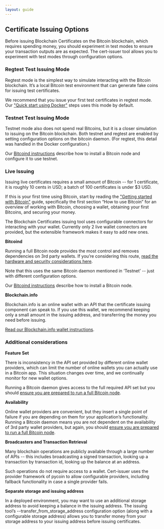 ```yaml
---
layout: guide
---
```


## Certificate Issuing Options
Before issuing Blockchain Certificates on the Bitcoin blockchain, which requires spending money, you should experiment in test modes to ensure your transaction outputs are as expected. The cert-issuer tool allows you to experiment with test modes through configuration options.

### Regtest Test Issuing Mode

Regtest mode is the simplest way to simulate interacting with the Bitcoin blockchain. It’s a local Bitcoin test environment that can generate fake coins for issuing test certificates.

We recommend that you issue your first test certificates in regtest mode. Our ["Quick start using Docker"](https://github.com/blockchain-certificates/cert-issuer) steps uses this mode by default.


### Testnet Test Issuing Mode

Testnet mode also does not spend real Bitcoins, but it is a closer simulation to issuing on the Bitcoin blockchain. Both testnet and regtest are enabled by setting configuration options on the bitcoin daemon. (For regtest, this detail was handled in the Docker configuration.)

Our [Bitcoind instructions](https://github.com/blockchain-certificates/cert-issuer/blob/master/docs/bitcoind.md) describe how to install a Bitcoin node and configure it to use testnet. 

### Live Issuing

Issuing live certificates requires a small amount of Bitcoin -- for 1 certificate, it is roughly 10 cents in USD; a batch of 100 certificates is under $3 USD. 

If this is your first time using Bitcoin, start by reading the ["Getting started with Bitcoin"](https://bitcoin.org/en/getting-started) guide, specifically the first section “How to use Bitcoin” for an overview of working with Bitcoin, choosing a wallet, obtaining your first Bitcoins, and securing your money.

The Blockchain Certificates issuing tool uses configurable connectors for interacting with your wallet. Currently only 2 live wallet connectors are provided, but the extensible framework makes it easy to add new ones.

**Bitcoind**

Running a full Bitcoin node provides the most control and removes dependencies on 3rd party wallets. If you’re considering this route, [read the hardware and security considerations here](https://bitcoin.org/en/full-node).

Note that this uses the same Bitcoin daemon mentioned in ‘Testnet’ -- just with different configuration options.

Our [Bitcoind instructions](https://github.com/blockchain-certificates/cert-issuer/blob/master/docs/bitcoind.md) describe how to install a Bitcoin node. 

**Blockchain.info**

Blockchain.info is an online wallet with an API that the certificate issuing component can speak to. If you use this wallet, we recommend keeping only a small amount in the issuing address, and transferring the money you need before issuing.

[Read our Blockchain.info wallet instructions](https://github.com/blockchain-certificates/cert-issuer/blob/master/docs/blockchain_info.md).

### Additional considerations

**Feature Set**

There is inconsistency in the API set provided by different online wallet providers, which can limit the number of online wallets you can actually use in a Bitcoin app. This situation changes over time, and we continually monitor for new wallet options.

Running a Bitcoin daemon gives access to the full required API set but you should [ensure you are prepared to run a full Bitcoin node](https://bitcoin.org/en/full-node#what-is-a-full-node).

**Availability**

Online wallet providers are convenient, but they insert a single point of failure if you are depending on them for your application’s functionality. Running a Bitcoin daemon means you are not dependent on the availability of 3rd party wallet providers, but again, you should [ensure you are prepared to run a full Bitcoin node](https://bitcoin.org/en/full-node#what-is-a-full-node).


**Broadcasters and Transaction Retrieval**

Many blockchain operations are publicly available through a large number of APIs -- this includes broadcasting a signed transaction, looking up a transaction by transaction id, looking up the balance at an address.

Such operations do not require access to a wallet. Cert-issuer uses the provider framework of pycoin to allow configurable providers, including fallback functionality in case a single provider fails. 

**Separate storage and issuing address**

In a deployed environment, you may want to use an additional storage address to avoid keeping a balance in the issuing address. The issuing tool’s --transfer_from_storage_address configuration option (along with a configurable storage address) allows you to transfer money from your storage address to your issuing address before issuing certificates.
